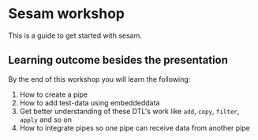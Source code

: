 # Sesam workshop
This is a guide to get started with sesam.


## Learning outcome besides the presentation
By the end of this workshop you will learn the following: 
1. How to create a pipe
2. How to add test-data using embeddeddata
3. Get better understanding of these DTL's work like `add`, `copy`, `filter`, `apply` and so on
4. How to integrate pipes so one pipe can receive data from another pipe


